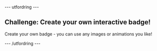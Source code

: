 \--- utfordring \---

## Challenge: Create your own interactive badge!

Create your own badge - you can use any images or animations you like!

\--- /utfordring \---